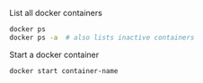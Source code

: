List all docker containers
```bash
docker ps
docker ps -a  # also lists inactive containers
```

Start a docker container
```bash
docker start container-name
```